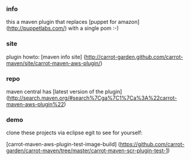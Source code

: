 ### info

this a maven plugin that replaces
[puppet for amazon]
(http://puppetlabs.com/)
with a single pom :-) 

### site

plugin howto:
[maven info site]
(http://carrot-garden.github.com/carrot-maven/site/carrot-maven-aws-plugin/)

### repo

maven central has
[latest version of the plugin]
(http://search.maven.org/#search%7Cga%7C1%7Ca%3A%22carrot-maven-aws-plugin%22)

### demo

clone these projects via eclipse egit to see for yourself:

[carrot-maven-aws-plugin-test-image-build]
(https://github.com/carrot-garden/carrot-maven/tree/master/carrot-maven-scr-plugin-test-1)

